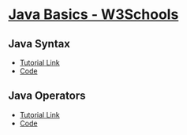 # [Java Basics - W3Schools](w3schools.com/java/default.asp)

## Java Syntax

- [Tutorial Link](https://www.w3schools.com/java/java_syntax.asp)
- [Code](../master/src/com/manoj/learning/java/basics/syntax/Main.java)

## Java Operators

- [Tutorial Link](https://www.w3schools.com/java/java_syntax.asp)
- [Code](../master/src/com/manoj/learning/java/basics/operators/Main.java)

